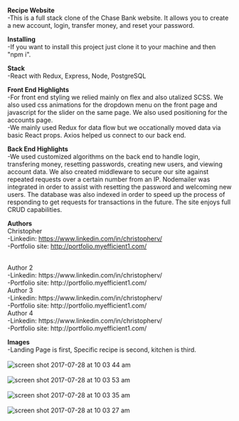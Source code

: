 **Recipe Website**
<br />
-This is a full stack clone of the Chase Bank website. It allows you to create a new account, login, transfer money, and reset your password.
        
**Installing**
<br />
-If you want to install this project just clone it to your machine and then "npm i". 

**Stack**
<br />
-React with Redux, Express, Node, PostgreSQL
<br />

**Front End Highlights**
<br />
-For front end styling we relied mainly on flex and also utalized SCSS. We also used css animations for the dropdown menu on the front page and javascript for the slider on the same page. We also used positioning for the accounts page. <br />
-We mainly used Redux for data flow but we occationally moved data via basic React props. Axios helped us connect to our back end.
<br />

**Back End Highlights**
<br />
-We used customized algorithms on the back end to handle login, transfering money, resetting passwords, creating new users, and viewing account data. We also created middleware to secure our site against repeated requests over a certain number from an IP. Nodemailer was integrated in order to assist with resetting the password and welcoming new users. The database was also indexed in order to speed up the process of responding to get requests for transactions in the future. The site enjoys full CRUD capabilities.
<br />
      
**Authors**
<br />
Christopher <br />
-Linkedin: https://www.linkedin.com/in/christopherv/ <br />
-Portfolio site: http://portfolio.myefficient1.com/

<br />
Author 2 <br />
-Linkedin: https://www.linkedin.com/in/christopherv/ <br />
-Portfolio site: http://portfolio.myefficient1.com/

<br />
Author 3 <br />
-Linkedin: https://www.linkedin.com/in/christopherv/ <br />
-Portfolio site: http://portfolio.myefficient1.com/

<br />
Author 4 <br />
-Linkedin: https://www.linkedin.com/in/christopherv/ <br />
-Portfolio site: http://portfolio.myefficient1.com/ <br />

**Images**
<br />
-Landing Page is first, Specific recipe is second, kitchen is third.
<br />
<br />
![screen shot 2017-07-28 at 10 03 44 am](https://user-images.githubusercontent.com/24628445/28730509-b5af27f2-738d-11e7-8951-828a0cd9ff92.png)
<br />
<br />
![screen shot 2017-07-28 at 10 03 53 am](https://user-images.githubusercontent.com/24628445/28730511-b5c4a262-738d-11e7-8b15-f4e82f41eff4.png)
<br />
<br />
![screen shot 2017-07-28 at 10 03 35 am](https://user-images.githubusercontent.com/24628445/28730512-b5c84dfe-738d-11e7-90d9-984d41daeb7a.png)
<br />
<br />
![screen shot 2017-07-28 at 10 03 27 am](https://user-images.githubusercontent.com/24628445/28730510-b5c4add4-738d-11e7-9694-bff71c99b41f.png)
<br />
